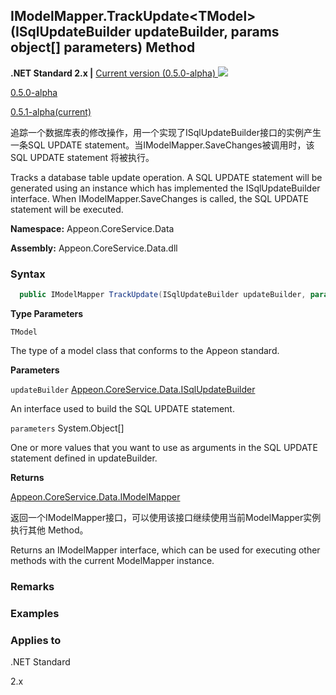 

## **IModelMapper.TrackUpdate&#60;TModel>(ISqlUpdateBuilder updateBuilder, params object[] parameters) Method**

**.NET Standard 2.x |**  <a href="javascript:void(0)" class="dropdown">Current version (0.5.0-alpha) <img src="~/images/dropdown.png"/></a>

<div class="otherversions"  value="versdiv">

<a href="javascript:void(0)">0.5.0-alpha</a>

<a href="javascript:void(0)">0.5.1-alpha(current)</a>

</div>

追踪一个数据库表的修改操作，用一个实现了ISqlUpdateBuilder接口的实例产生一条SQL UPDATE statement。当IModelMapper.SaveChanges被调用时，该SQL UPDATE statement 将被执行。

Tracks a database table update operation. A SQL UPDATE statement will be generated using an instance which has implemented the ISqlUpdateBuilder interface. When IModelMapper.SaveChanges is called, the SQL UPDATE statement will be executed.

 **Namespace:** Appeon.CoreService.Data

 **Assembly:** Appeon.CoreService.Data.dll

### **Syntax**

```c#
  public IModelMapper TrackUpdate(ISqlUpdateBuilder updateBuilder, params object[] parameters);
```

**Type Parameters**

`TModel`

The type of a model class that conforms to the Appeon standard.

**Parameters**

`updateBuilder` [Appeon.CoreService.Data.ISqlUpdateBuilder](../../ISqlUpdateBuilder/ISqlUpdateBuilder.html)

An interface used to build the SQL UPDATE statement.

`parameters` System.Object[]

One or more values that you want to use as arguments in the SQL UPDATE statement defined in updateBuilder.

**Returns**

[Appeon.CoreService.Data.IModelMapper](../../IModelMapper/IModelMapper.html)

返回一个IModelMapper接口，可以使用该接口继续使用当前ModelMapper实例执行其他 Method。

Returns an IModelMapper interface, which can be used for executing other methods with the current ModelMapper instance.

### **Remarks**



### **Examples**



### **Applies to**

.NET Standard 

2.x
